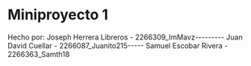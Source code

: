 # Miniproyecto 1
Hecho por:
Joseph Herrera Libreros - 2266309_ImMavz---------
Juan David Cuellar - 2266087_Juanito215-----
Samuel Escobar Rivera - 2266363_Samth18
